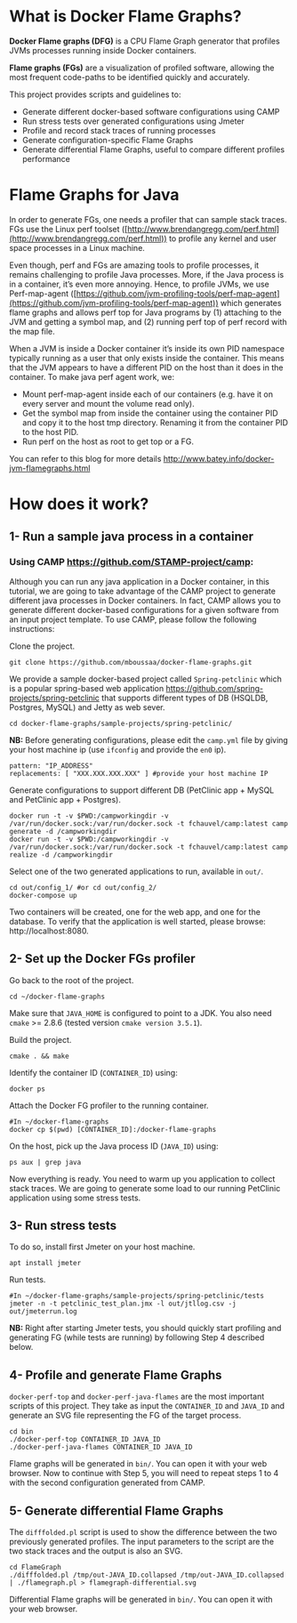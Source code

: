 
# What is Docker Flame Graphs?

**Docker Flame graphs (DFG)** is a CPU Flame Graph generator that profiles JVMs processes running inside Docker containers.

**Flame graphs (FGs)** are a visualization of profiled software, allowing the most frequent code-paths to be identified quickly and accurately.

This project provides scripts and guidelines to:
- Generate different docker-based software configurations using CAMP
- Run stress tests over generated configurations using Jmeter
- Profile and record stack traces of running processes
- Generate configuration-specific Flame Graphs
- Generate differential Flame Graphs, useful to compare different profiles performance

# Flame Graphs for Java

In order to generate FGs, one needs a profiler that can sample stack traces.
FGs use the Linux perf toolset ([http://www.brendangregg.com/perf.html](http://www.brendangregg.com/perf.html)) to profile any kernel and user space processes in a Linux machine.

Even though, perf and FGs are amazing tools to profile processes, it remains challenging to profile Java processes. More, if the Java process is in a container, it’s even more annoying. Hence, to profile JVMs, we use Perf-map-agent ([https://github.com/jvm-profiling-tools/perf-map-agent](https://github.com/jvm-profiling-tools/perf-map-agent)) which generates flame graphs and allows perf top for Java programs by (1) attaching to the JVM and getting a symbol map, and (2) running perf top of perf record with the map file.

When a JVM is inside a Docker container it’s inside its own PID namespace typically running as a user that only exists inside the container.
This means that the JVM appears to have a different PID on the host than it does in the container.
To make java perf agent work, we:

- Mount perf-map-agent inside each of our containers (e.g. have it on every server and mount the volume read only).
- Get the symbol map from inside the container using the container PID and copy it to the host tmp directory. Renaming it from the container PID to the host PID.
- Run perf on the host as root to get top or a FG.

You can refer to this blog for more details http://www.batey.info/docker-jvm-flamegraphs.html

# How does it work?

## 1- Run a sample java process in a container

### Using CAMP https://github.com/STAMP-project/camp:

Although you can run any java application in a Docker container, in this tutorial, we are going to take advantage of the CAMP project to generate different java processes in Docker containers. In fact, CAMP allows you to generate different docker-based configurations for a given software from an input project template. To use CAMP, please follow the following instructions:

Clone the project.
```
git clone https://github.com/mboussaa/docker-flame-graphs.git
```
We provide a sample docker-based project called `Spring-petclinic` which is a popular spring-based web application https://github.com/spring-projects/spring-petclinic that supports different types of DB (HSQLDB, Postgres, MySQL) and Jetty as web sever.
```
cd docker-flame-graphs/sample-projects/spring-petclinic/
```
**NB:** Before generating configurations, please edit the `camp.yml` file by giving your host machine ip (use `ifconfig` and provide the `en0` ip).
```
pattern: "IP_ADDRESS"
replacements: [ "XXX.XXX.XXX.XXX" ] #provide your host machine IP
```
Generate configurations to support different DB (PetClinic app + MySQL and PetClinic app + Postgres).
```
docker run -t -v $PWD:/campworkingdir -v /var/run/docker.sock:/var/run/docker.sock -t fchauvel/camp:latest camp generate -d /campworkingdir
docker run -t -v $PWD:/campworkingdir -v /var/run/docker.sock:/var/run/docker.sock -t fchauvel/camp:latest camp realize -d /campworkingdir
```
Select one of the two generated applications to run, available in `out/`.
```
cd out/config_1/ #or cd out/config_2/
docker-compose up
```
Two containers will be created, one for the web app, and one for the database.
To verify that the application is well started, please browse: http://localhost:8080.

## 2- Set up the Docker FGs profiler

Go back to the root of the project.
```
cd ~/docker-flame-graphs
```

Make sure that `JAVA_HOME` is configured to point to a JDK. You also need `cmake` >= 2.8.6 (tested version `cmake version 3.5.1`).

Build the project.

```
cmake . && make
```

Identify the container ID (`CONTAINER_ID`) using:

```
docker ps
```

Attach the Docker FG profiler to the running container.
```
#In ~/docker-flame-graphs
docker cp $(pwd) [CONTAINER_ID]:/docker-flame-graphs
```
On the host, pick up the Java process ID (`JAVA_ID`) using:
```
ps aux | grep java
```
Now everything is ready. You need to warm up you application to collect stack traces. We are going to generate some load to our running PetClinic application using some stress tests.

## 3- Run stress tests

To do so, install first Jmeter on your host machine.
```
apt install jmeter
```
Run tests.
```
#In ~/docker-flame-graphs/sample-projects/spring-petclinic/tests
jmeter -n -t petclinic_test_plan.jmx -l out/jtllog.csv -j out/jmeterrun.log
```
**NB:** Right after starting Jmeter tests, you should quickly start profiling and generating FG (while tests are running) by following Step 4 described below.
## 4- Profile and generate Flame Graphs

`docker-perf-top` and `docker-perf-java-flames` are the most important scripts of this project. They take as input the `CONTAINER_ID` and `JAVA_ID` and generate an SVG file representing the FG of the target process.
```
cd bin
./docker-perf-top CONTAINER_ID JAVA_ID
./docker-perf-java-flames CONTAINER_ID JAVA_ID
```
Flame graphs will be generated in `bin/`. You can open it with your web browser.
Now to continue with Step 5, you will need to repeat steps 1 to 4 with the second configuration generated from CAMP.

## 5- Generate differential Flame Graphs

The `difffolded.pl` script is used to show the difference between the two previously generated profiles. The input parameters to the script are the two stack traces and the output is also an SVG.
```
cd FlameGraph
./difffolded.pl /tmp/out-JAVA_ID.collapsed /tmp/out-JAVA_ID.collapsed | ./flamegraph.pl > flamegraph-differential.svg
```
Differential Flame graphs will be generated in `bin/`. You can open it with your web browser.

